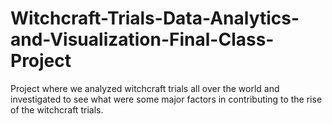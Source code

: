 # Witchcraft-Trials-Data-Analytics-and-Visualization-Final-Class-Project
Project where we analyzed witchcraft trials all over the world and investigated to see what were some major factors in contributing to the rise of the witchcraft trials. 
